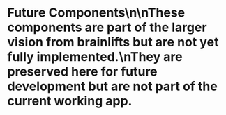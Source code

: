 # Future Components\n\nThese components are part of the larger vision from brainlifts but are not yet fully implemented.\nThey are preserved here for future development but are not part of the current working app.
